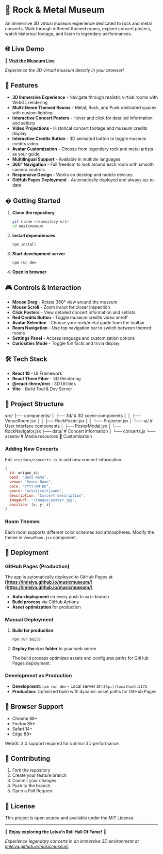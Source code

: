 # 🎸 Rock & Metal Museum

An immersive 3D virtual museum experience dedicated to rock and metal concerts. Walk through different themed rooms, explore concert posters, watch historical footage, and listen to legendary performances.

## 🌐 Live Demo

**🚀 [Visit the Museum Live](https://imleiva.github.io/musicmuseum/)**

_Experience the 3D virtual museum directly in your browser!_

<!-- Last deployment attempt: 2025-10-25 - Avatar logo paths fixed -->

## 🌟 Features

- **3D Immersive Experience** - Navigate through realistic virtual rooms with WebGL rendering
- **Multi-Genre Themed Rooms** - Metal, Rock, and Punk dedicated spaces with custom lighting
- **Interactive Concert Posters** - Hover and click for detailed information and setlists
- **Video Projections** - Historical concert footage and museum credits display
- **Interactive Credits Button** - 3D animated button to toggle museum credits video
- **Avatar Customization** - Choose from legendary rock and metal artists as your guide
- **Multilingual Support** - Available in multiple languages
- **360° Navigation** - Full freedom to look around each room with smooth camera controls
- **Responsive Design** - Works on desktop and mobile devices
- **GitHub Pages Deployment** - Automatically deployed and always up-to-date

## � Getting Started

1. **Clone the repository**

   ```bash
   git clone <repository-url>
   cd musicmuseum
   ```

2. **Install dependencies**

   ```bash
   npm install
   ```

3. **Start development server**

   ```bash
   npm run dev
   ```

4. **Open in browser**

[](http://localhost:5173)

## 🎮 Controls & Interaction

- **Mouse Drag** - Rotate 360° view around the museum
- **Mouse Scroll** - Zoom in/out for closer inspection
- **Click Posters** - View detailed concert information and setlists
- **Red Credits Button** - Toggle museum credits video on/off
- **Avatar Selection** - Choose your rock/metal guide from the toolbar
- **Room Navigation** - Use top navigation bar to switch between themed rooms
- **Settings Panel** - Access language and customization options
- **Curiosities Mode** - Toggle fun facts and trivia display

## 🛠️ Tech Stack

- **React 18** - UI Framework
- **React Three Fiber** - 3D Rendering
- **@react-three/drei** - 3D Utilities
- **Vite** - Build Tool & Dev Server

## 📁 Project Structure

src/
├── components/
│ ├── 3d/ # 3D scene components
│ │ ├── VenueRoom.jsx
│ │ ├── RockPoster.jsx
│ │ └── Projector.jsx
│ └── ui/ # User interface components
│ ├── PosterModal.jsx
│ └── RockNavigator.jsx
├── data/ # Concert information
│ └── concerts.js
└── assets/ # Media resources
🎨 Customization

### Adding New Concerts

Edit `src/data/concerts.js` to add new concert information:

```javascript
{
  id: unique_id,
  band: "Band Name",
  venue: "Venue Name",
  date: "YYYY-MM-DD",
  genre: "metal|rock|punk",
  description: "Concert description",
  imageUrl: "/images/poster.jpg",
  position: [x, y, z]
}
```

### Room Themes

Each room supports different color schemes and atmospheres. Modify the theme in `VenueRoom.jsx` component.

## 🚀 Deployment

### GitHub Pages (Production)

The app is automatically deployed to GitHub Pages at: **[https://imleiva.github.io/musicmuseum/](https://imleiva.github.io/musicmuseum/)**

- **Auto-deployment** on every push to `main` branch
- **Build process** via GitHub Actions
- **Asset optimization** for production

### Manual Deployment

1. **Build for production**

   ```bash
   npm run build
   ```

2. **Deploy the `dist` folder** to your web server

   The build process optimizes assets and configures paths for GitHub Pages deployment.

### Development vs Production

- **Development**: `npm run dev` - Local server at `http://localhost:5173`
- **Production**: Optimized build with dynamic asset paths for GitHub Pages

## 📱 Browser Support

- Chrome 88+
- Firefox 85+
- Safari 14+
- Edge 88+

WebGL 2.0 support required for optimal 3D performance.

## 🤝 Contributing

1. Fork the repository
2. Create your feature branch
3. Commit your changes
4. Push to the branch
5. Open a Pull Request

## 📝 License

This project is open source and available under the MIT License.

---

🎸 **Enjoy exploring the Leiva'n Roll Hall Of Fame!** 🤘

_Experience legendary concerts in an immersive 3D environment at [imleiva.github.io/musicmuseum](https://imleiva.github.io/musicmuseum/)_
